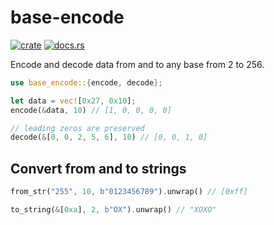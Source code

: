 # base-encode

[![crate](https://img.shields.io/crates/v/base-encode)](https://crates.io/crates/base-encode)
[![docs.rs](https://docs.rs/base-encode/badge.svg)](https://docs.rs/base-encode)

Encode and decode data from and to any base from 2 to 256.

```rust
use base_encode::{encode, decode};

let data = vec![0x27, 0x10];
encode(&data, 10) // [1, 0, 0, 0, 0]

// leading zeros are preserved
decode(&[0, 0, 2, 5, 6], 10) // [0, 0, 1, 0]
```

## Convert from and to strings

```rust
from_str("255", 10, b"0123456789").unwrap() // [0xff]

to_string(&[0xa], 2, b"OX").unwrap() // "XOXO"
```
